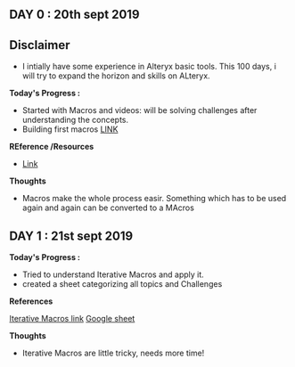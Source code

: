 ## DAY 0 : 20th sept 2019

## Disclaimer
- I intially have some experience in Alteryx basic tools. This 100 days, i will try to expand the horizon and skills on ALteryx.

**Today's Progress :**
- Started with Macros and videos: will be solving challenges after understanding the concepts.
- Building first macros [LINK](https://community.alteryx.com/t5/Videos/Introduction-to-Building-Macros/m-p/139730)

**REference /Resources**
- [Link](https://community.alteryx.com/t5/Videos/Introduction-to-Building-Macros/m-p/139730)

**Thoughts**
-  Macros make the whole process easir. Something which has to be used again and again can be converted to a MAcros

##
## DAY 1 : 21st sept 2019

**Today's Progress :**
- Tried to understand Iterative Macros and apply it.
- created a sheet categorizing all topics and Challenges

**References**

[Iterative Macros link](https://community.alteryx.com/t5/Videos/Santa-s-First-Iterative-Macro/m-p/92237)
[Google sheet](https://docs.google.com/spreadsheets/d/1StxFprGa5OAEPA_AqQ6p2bWKKWeoNGDHRO-RiznMVVk/edit?usp=sharing)

**Thoughts**
- Iterative Macros are little tricky, needs more time!

